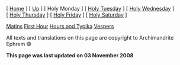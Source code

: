 \[ [Home](index.md) \] \[ [Up](holyweek.md) \] \[ Holy Monday \] \[ [Holy Tuesday](holyTues.md) \] \[ [Holy Wednesday](holyWed.md) \] \[ [Holy Thursday](holyThu.md) \] \[ [Holy Friday](holyFri.md) \] \[ [Holy Saturday](holy.md) \]

[Matins](HWMonMat.md)
[First Hour](HWHrs01.md)
[Hours and Typika](HWHrsTyp.md)
[Vespers](HWMon-V.md)

All texts and translations on this page are copyright to
Archimandrite Ephrem ©

**This page was last updated on 03 November 2008**
